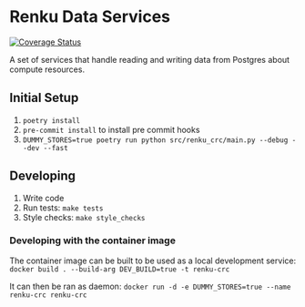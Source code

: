 # Renku Data Services

[![Coverage Status](https://coveralls.io/repos/github/SwissDataScienceCenter/renku-data-services/badge.svg?branch=main)](https://coveralls.io/github/SwissDataScienceCenter/renku-data-services?branch=main)

A set of services that handle reading and writing data from Postgres about compute resources.

## Initial Setup

1. `poetry install`
2. `pre-commit install` to install pre commit hooks
3. `DUMMY_STORES=true poetry run python src/renku_crc/main.py --debug --dev --fast`

## Developing

1. Write code
2. Run tests: `make tests`
3. Style checks: `make style_checks`

### Developing with the container image

The container image can be built to be used as a local development service:
`docker build . --build-arg DEV_BUILD=true -t renku-crc`

It can then be ran as daemon:
`docker run -d -e DUMMY_STORES=true --name renku-crc renku-crc`
